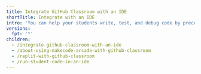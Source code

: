 ```yaml
---
title: Integrate GitHub Classroom with an IDE
shortTitle: Integrate with an IDE
intro: 'You can help your students write, test, and debug code by preconfiguring a development environment for assignment repositories on {% data variables.product.prodname_classroom %}.'
versions:
  fpt: '*'
children:
  - /integrate-github-classroom-with-an-ide
  - /about-using-makecode-arcade-with-github-classroom
  - /replit-with-github-classroom
  - /run-student-code-in-an-ide
---
```


